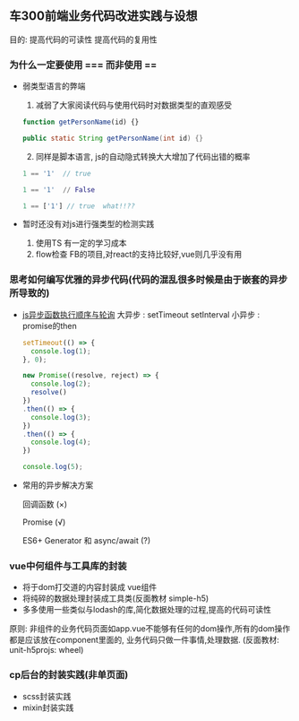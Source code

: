 ## 车300前端业务代码改进实践与设想

目的: 提高代码的可读性  提高代码的复用性

### 为什么一定要使用 === 而非使用 == 

* 弱类型语言的弊端
  
  1. 减弱了大家阅读代码与使用代码时对数据类型的直观感受
  
  ```js
  function getPersonName(id) {}
  ```

  ```java
  public static String getPersonName(int id) {}
  ```

  2. 同样是脚本语言, js的自动隐式转换大大增加了代码出错的概率
  
  ```js
  1 == '1'  // true
  ```

  ```python
  1 == '1'  // False
  ```

  ```js
  1 == ['1'] // true  what!!??
  ```

* 暂时还没有对js进行强类型的检测实践
  
  1. 使用TS  有一定的学习成本
  2. flow检查  FB的项目,对react的支持比较好,vue则几乎没有用
   

### 思考如何编写优雅的异步代码(代码的混乱很多时候是由于嵌套的异步所导致的)

* [js异步函数执行顺序与轮询](https://segmentfault.com/a/1190000015891460)
  大异步 : setTimeout  setInterval
  小异步 : promise的then

  ```js
  setTimeout(() => {
    console.log(1);
  }, 0);

  new Promise((resolve, reject) => {
    console.log(2);
    resolve()
  })
  .then(() => {
    console.log(3);
  })
  .then(() => {
    console.log(4);
  })

  console.log(5);
  ```

* 常用的异步解决方案

  回调函数  (×) 

  Promise  (√)

  ES6+ Generator 和 async/await (?)


### vue中何组件与工具库的封装

* 将于dom打交道的内容封装成 vue组件
* 将纯碎的数据处理封装成工具类(反面教材 simple-h5)
* 多多使用一些类似与lodash的库,简化数据处理的过程,提高的代码可读性

原则: 非组件的业务代码页面如app.vue不能够有任何的dom操作,所有的dom操作都是应该放在component里面的, 业务代码只做一件事情,处理数据.
(反面教材: unit-h5projs: wheel)

### cp后台的封装实践(非单页面)

* scss封装实践
* mixin封装实践

